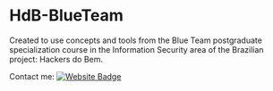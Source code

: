 # HdB-BlueTeam

Created to use concepts and tools from the Blue Team postgraduate specialization course in the Information Security area of ​​the Brazilian project: Hackers do Bem.

Contact me:
[![Website Badge](https://img.shields.io/badge/Flavio13Lins-Website-6b55fa?logo=webpage&link=https://flavio13lins.github.io/FlavioResume)](https://flavio13lins.github.io/FlavioResume)
